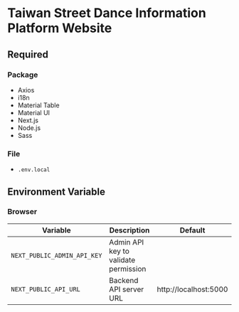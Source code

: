 # Taiwan Street Dance Information Platform Website

## Required

### Package

- Axios
- i18n
- Material Table
- Material UI
- Next.js
- Node.js
- Sass

### File

- `.env.local`

## Environment Variable

### Browser

| Variable                    | Description                          | Default               |
| --------------------------- | ------------------------------------ | --------------------- |
| `NEXT_PUBLIC_ADMIN_API_KEY` | Admin API key to validate permission |                       |
| `NEXT_PUBLIC_API_URL`       | Backend API server URL               | http://localhost:5000 |
